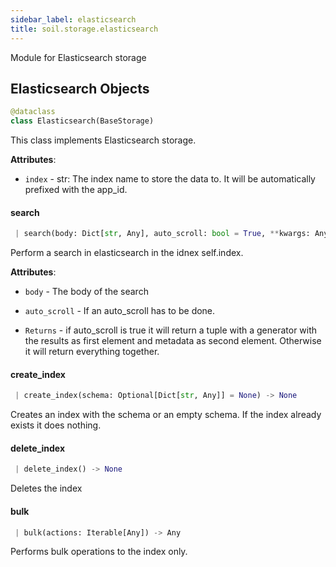 ```yaml
---
sidebar_label: elasticsearch
title: soil.storage.elasticsearch
---
```


Module for Elasticsearch storage

## Elasticsearch Objects

```python
@dataclass
class Elasticsearch(BaseStorage)
```

This class implements Elasticsearch storage.

**Attributes**:

- `index` - str: The index name to store the data to. It will be
  automatically prefixed with the app_id.

#### search

```python
 | search(body: Dict[str, Any], auto_scroll: bool = True, **kwargs: Any) -> Any
```

Perform a search in elasticsearch in the idnex self.index.

**Attributes**:

- `body` - The body of the search
- `auto_scroll` - If an auto_scroll has to be done.
  
- `Returns` - if auto_scroll is true it will return a tuple with a generator
  with the results as first element and metadata as second element.
  Otherwise it will return everything together.

#### create\_index

```python
 | create_index(schema: Optional[Dict[str, Any]] = None) -> None
```

Creates an index with the schema or an empty schema. If the index already exists it does nothing.

#### delete\_index

```python
 | delete_index() -> None
```

Deletes the index

#### bulk

```python
 | bulk(actions: Iterable[Any]) -> Any
```

Performs bulk operations to the index only.

